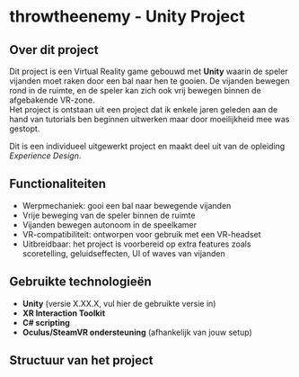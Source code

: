 # throwtheenemy - Unity Project

## Over dit project

Dit project is een Virtual Reality game gebouwd met **Unity** waarin de speler vijanden moet raken door een bal naar hen te gooien. De vijanden bewegen rond in de ruimte, en de speler kan zich ook vrij bewegen binnen de afgebakende VR-zone.  
Het project is ontstaan uit een project dat ik enkele jaren geleden aan de hand van tutorials ben beginnen uitwerken maar door moeilijkheid mee was gestopt.

Dit is een individueel uitgewerkt project en maakt deel uit van de opleiding *Experience Design*.

## Functionaliteiten

- Werpmechaniek: gooi een bal naar bewegende vijanden
- Vrije beweging van de speler binnen de ruimte
- Vijanden bewegen autonoom in de speelkamer
- VR-compatibiliteit: ontworpen voor gebruik met een VR-headset
- Uitbreidbaar: het project is voorbereid op extra features zoals scoretelling, geluidseffecten, UI of waves van vijanden

## Gebruikte technologieën

- **Unity** (versie X.XX.X, vul hier de gebruikte versie in)
- **XR Interaction Toolkit**
- **C# scripting**
- **Oculus/SteamVR ondersteuning** (afhankelijk van jouw setup)

## Structuur van het project

